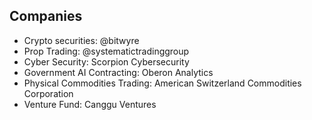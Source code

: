 ## Companies

- Crypto securities: @bitwyre
- Prop Trading: @systematictradinggroup
- Cyber Security: Scorpion Cybersecurity
- Government AI Contracting: Oberon Analytics
- Physical Commodities Trading: American Switzerland Commodities Corporation
- Venture Fund: Canggu Ventures
